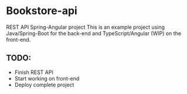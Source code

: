 # Bookstore-api
REST API Spring-Angular project
This is an example project using Java/Spring-Boot for the back-end and TypeScript/Angular (WIP) on the front-end.

## TODO:
- Finish REST API
- Start working on front-end
- Deploy complete project
